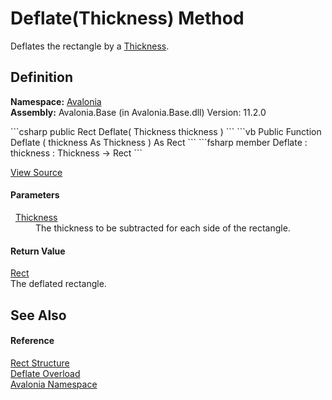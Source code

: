 # Deflate(Thickness) Method


Deflates the rectangle by a <a href="T_Avalonia_Thickness">Thickness</a>.



## Definition
**Namespace:** <a href="N_Avalonia">Avalonia</a>  
**Assembly:** Avalonia.Base (in Avalonia.Base.dll) Version: 11.2.0

<Tabs groupId="api-code-preview">
<TabItem value="csharp" label="C#">
```csharp
public Rect Deflate(
	Thickness thickness
)
```
</TabItem>
<TabItem value="vb" label="VB">
```vb
Public Function Deflate ( 
	thickness As Thickness
) As Rect
```
</TabItem>
<TabItem value="fsharp" label="F#">
```fsharp
member Deflate : 
        thickness : Thickness -> Rect 
```
</TabItem>
</Tabs>



<a href="https://github.com/AvaloniaUI/Avalonia/tree/master/src/Avalonia.Base/Rect.cs#L314" title="View the source code">View Source</a>



#### Parameters
<dl><dt>  <a href="T_Avalonia_Thickness">Thickness</a></dt><dd>The thickness to be subtracted for each side of the rectangle.</dd></dl>

#### Return Value
<a href="T_Avalonia_Rect">Rect</a>  
The deflated rectangle.

## See Also


#### Reference
<a href="T_Avalonia_Rect">Rect Structure</a>  
<a href="Overload_Avalonia_Rect_Deflate">Deflate Overload</a>  
<a href="N_Avalonia">Avalonia Namespace</a>  
